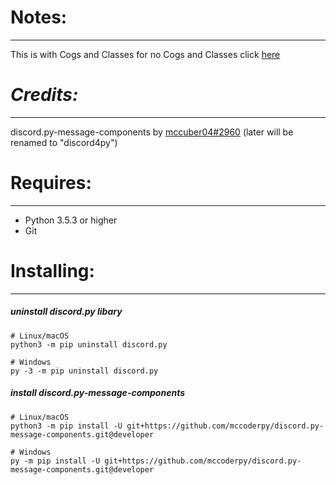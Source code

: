 # Notes:
---
This is with Cogs and Classes for no Cogs and Classes click [here](https://github.com/TxcToxic/Discord/tree/main/TemplateBot/)
# *Credits:*
---
discord.py-message-components by [mccuber04#2960](https://github.com/mccoderpy/) (later will be renamed to "discord4py")
# Requires:
---
* Python 3.5.3 or higher
* Git
# Installing:
---
##### uninstall discord.py libary
```
# Linux/macOS
python3 -m pip uninstall discord.py

# Windows
py -3 -m pip uninstall discord.py
```
##### install discord.py-message-components
```
# Linux/macOS
python3 -m pip install -U git+https://github.com/mccoderpy/discord.py-message-components.git@developer

# Windows
py -m pip install -U git+https://github.com/mccoderpy/discord.py-message-components.git@developer
```
